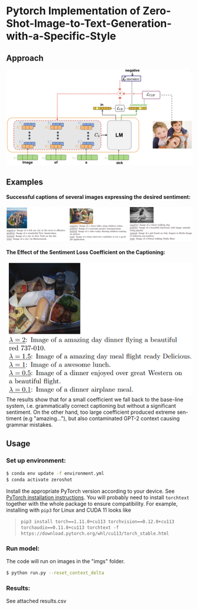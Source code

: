# Pytorch Implementation of Zero-Shot-Image-to-Text-Generation-with-a-Specific-Style

## Approach
![](git_images/Architecture.jpg)


## Examples

#### Successful captions of several images expressing the desired sentiment:
![](git_images/3_exampls.png)  
  
#### The Effect of the Sentiment Loss Coefficient on the Captioning:  
![width=0.25](git_images/lambda_ex.png)  
The results show that for a small coefficient we fall back to the base-line system, i.e. grammatically correct captioning but without a significant sentiment. On the other hand, too large coefficient produced extreme sen-timent (e.g "amazing..."), but also contaminated GPT-2 context causing grammar mistakes.

## Usage

### Set up environment:
```bash
$ conda env update -f environment.yml
$ conda activate zeroshot
```
Install the appropriate PyTorch version according to your device. See [PyTorch installation instructions](https://pytorch.org/get-started/locally/).
You will probably need to install `torchtext` together with the whole package to ensure compatibility.
For example, installing with `pip3` for Linux and CUDA 11 looks like 
>     pip3 install torch==1.11.0+cu113 torchvision==0.12.0+cu113 torchaudio==0.11.0+cu113 torchtext -f https://download.pytorch.org/whl/cu113/torch_stable.html


### Run model:
The code will run on images in the "imgs" folder.
```bash
$ python run.py --reset_context_delta
```
### Results: 
See attached results.csv
